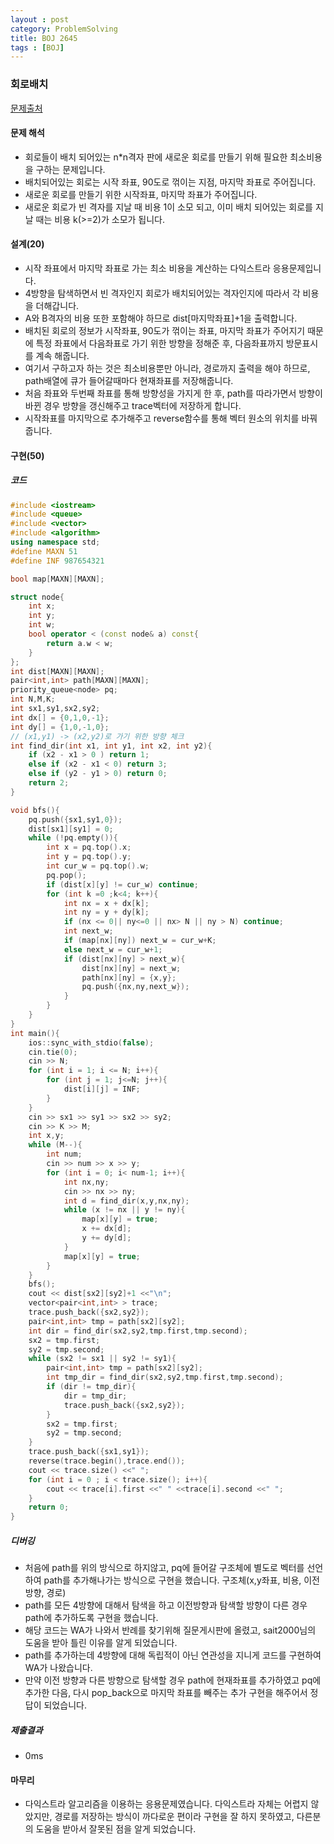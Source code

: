 ```yaml
---
layout : post
category: ProblemSolving
title: BOJ 2645
tags : [BOJ]
---
```

### 회로배치

[문제출처](https://www.acmicpc.net/problem/2645)

#### 문제 해석
  
- 회로들이 배치 되어있는 n*n격자 판에 새로운 회로를 만들기 위해 필요한 최소비용을 구하는 문제입니다.
- 배치되어있는 회로는 시작 좌표, 90도로 꺾이는 지점, 마지막 좌표로 주어집니다.
- 새로운 회로를 만들기 위한 시작좌표, 마지막 좌표가 주어집니다.
- 새로운 회로가 빈 격자를 지날 때 비용 1이 소모 되고, 이미 배치 되어있는 회로를 지날 때는 비용 k(>=2)가 소모가 됩니다.

#### 설계(20)

- 시작 좌표에서 마지막 좌표로 가는 최소 비용을 계산하는 다익스트라 응용문제입니다.
- 4방향을 탐색하면서 빈 격자인지 회로가 배치되어있는 격자인지에 따라서 각 비용을 더해갑니다.
- A와 B격자의 비용 또한 포함해야 하므로 dist[마지막좌표]+1을 출력합니다.
- 배치된 회로의 정보가 시작좌표, 90도가 꺾이는 좌표, 마지막 좌표가 주어지기 때문에 특정 좌표에서 다음좌표로 가기 위한 방향을 정해준 후, 다음좌표까지 방문표시를 계속 해줍니다.
- 여기서 구하고자 하는 것은 최소비용뿐만 아니라, 경로까지 출력을 해야 하므로, path배열에 큐가 들어갈때마다 현재좌표를 저장해줍니다.
- 처음 좌표와 두번째 좌표를 통해 방향성을 가지게 한 후, path를 따라가면서 방향이 바뀐 경우 방향을 갱신해주고 trace벡터에 저장하게 합니다.
- 시작좌표를 마지막으로 추가해주고 reverse함수를 통해 벡터 원소의 위치를 바꿔줍니다.

#### 구현(50)

##### 코드

```cpp
#include <iostream>
#include <queue>
#include <vector>
#include <algorithm>
using namespace std;
#define MAXN 51
#define INF 987654321

bool map[MAXN][MAXN];

struct node{
    int x;
    int y;
    int w;
    bool operator < (const node& a) const{
        return a.w < w;
    }
};
int dist[MAXN][MAXN];
pair<int,int> path[MAXN][MAXN];
priority_queue<node> pq;
int N,M,K;
int sx1,sy1,sx2,sy2;
int dx[] = {0,1,0,-1};
int dy[] = {1,0,-1,0};
// (x1,y1) -> (x2,y2)로 가기 위한 방향 체크
int find_dir(int x1, int y1, int x2, int y2){
    if (x2 - x1 > 0 ) return 1;
    else if (x2 - x1 < 0) return 3;
    else if (y2 - y1 > 0) return 0;
    return 2;
}

void bfs(){
    pq.push({sx1,sy1,0});
    dist[sx1][sy1] = 0;
    while (!pq.empty()){
        int x = pq.top().x;
        int y = pq.top().y;
        int cur_w = pq.top().w;
        pq.pop();
        if (dist[x][y] != cur_w) continue;
        for (int k =0 ;k<4; k++){
            int nx = x + dx[k];
            int ny = y + dy[k];
            if (nx <= 0|| ny<=0 || nx> N || ny > N) continue;
            int next_w;
            if (map[nx][ny]) next_w = cur_w+K;
            else next_w = cur_w+1;
            if (dist[nx][ny] > next_w){
                dist[nx][ny] = next_w;
                path[nx][ny] = {x,y};
                pq.push({nx,ny,next_w});
            }
        }
    }
}
int main(){
    ios::sync_with_stdio(false);
    cin.tie(0);
    cin >> N;
    for (int i = 1; i <= N; i++){
        for (int j = 1; j<=N; j++){
            dist[i][j] = INF;
        }
    }
    cin >> sx1 >> sy1 >> sx2 >> sy2;
    cin >> K >> M;
    int x,y;
    while (M--){
        int num;
        cin >> num >> x >> y;
        for (int i = 0; i< num-1; i++){
            int nx,ny;
            cin >> nx >> ny;
            int d = find_dir(x,y,nx,ny);
            while (x != nx || y != ny){
                map[x][y] = true;
                x += dx[d];
                y += dy[d];
            }
            map[x][y] = true;
        }
    }
    bfs();
    cout << dist[sx2][sy2]+1 <<"\n";
    vector<pair<int,int> > trace;
    trace.push_back({sx2,sy2});
    pair<int,int> tmp = path[sx2][sy2];
    int dir = find_dir(sx2,sy2,tmp.first,tmp.second);
    sx2 = tmp.first;
    sy2 = tmp.second;
    while (sx2 != sx1 || sy2 != sy1){
        pair<int,int> tmp = path[sx2][sy2];
        int tmp_dir = find_dir(sx2,sy2,tmp.first,tmp.second);
        if (dir != tmp_dir){
            dir = tmp_dir;
            trace.push_back({sx2,sy2});
        }
        sx2 = tmp.first;
        sy2 = tmp.second;
    }
    trace.push_back({sx1,sy1});
    reverse(trace.begin(),trace.end());
    cout << trace.size() <<" ";
    for (int i = 0 ; i < trace.size(); i++){
        cout << trace[i].first <<" " <<trace[i].second <<" ";
    }
    return 0;
}
```

##### 디버깅

- 처음에 path를 위의 방식으로 하지않고, pq에 들어갈 구조체에 별도로 벡터를 선언하여 path를 추가해나가는 방식으로 구현을 했습니다. 구조체(x,y좌표, 비용, 이전 방향, 경로)
- path를 모든 4방향에 대해서 탐색을 하고 이전방향과 탐색할 방향이 다른 경우 path에 추가하도록 구현을 했습니다.
- 해당 코드는 WA가 나와서 반례를 찾기위해 질문게시판에 올렸고, sait2000님의 도움을 받아 틀린 이유를 알게 되었습니다.
- path를 추가하는데 4방향에 대해 독립적이 아닌 연관성을 지니게 코드를 구현하여 WA가 나왔습니다.
- 만약 이전 방향과 다른 방향으로 탐색할 경우 path에 현재좌표를 추가하였고 pq에 추가한 다음, 다시 pop_back으로 마지막 좌표를 빼주는 추가 구현을 해주어서 정답이 되었습니다.

##### 제출결과

- 0ms

#### 마무리

- 다익스트라 알고리즘을 이용하는 응용문제였습니다. 다익스트라 자체는 어렵지 않았지만, 경로를 저장하는 방식이 까다로운 편이라 구현을 잘 하지 못하였고, 다른분의 도움을 받아서 잘못된 점을 알게 되었습니다.
